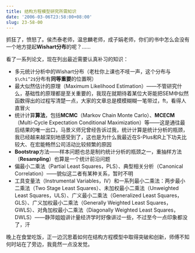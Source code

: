 ```yaml
---
title: 结构方程模型研究所需知识
date: '2006-03-06T23:58:00+08:00'
slug: 23-58-00
---
```


抓狂了，愤怒了。侯杰泰老师，温忠麟老师，成子娟老师，你们的书中怎么会没有一个地方提起**Wishart分布**的呢？……

看了一系列论文，现在列出最近需要认真补习的知识：

- 多元统计分析中的Wishart分布（老杜你上课也不吱一声，这个分布与`$\chi^2$`分布有**同等重要**的位置啊）
- 最大似然估计的原理（Maximum Likelihood Estimation）——不管研究什么，基础性的原理都是至关重要的，我现在就期待着某位大哥能把SEM中似然函数得出的过程写清楚一点，大家的文章总是模模糊糊一笔带过，ft，看得人直冒火
- 统计计算**算法**，包括**MCMC**（Markov Chain Monte Carlo）、**MCECM**（Multi-Cycle Expectation Conditional Maximization）等——这是通往最后结果的唯一出口，马景义师兄曾经告诉过我，统计计算是统计分析的瓶颈，我已经越来越深刻地感受到了，这也是为什么我最近在S-Plus和R上下功夫比较大、在宏能畅然公司活动比较频繁的原因
- **Bootstrap**方法——样本问题也总是制约统计分析的瓶颈之一，重抽样方法（**Resampling**）也算是一个统计前沿问题
- 偏最小二乘法（Partial Least Squares，PLS）、典型相关分析（Canonical Correlation）——貌似这二者有某种关系，暂时不明
- 工具变量法（Instrumental Variables，IV）和一系列最小二乘法：两步最小二乘法（Two Stage Least Squares）、未加权最小二乘法（Unweighted Least Squares，ULS）、广义最小二乘法（Generalized Least Squares，GLS）、广义加权最小二乘法（Generally Weighted Least Squares，GWLS）、对角加权最小二乘法（Diagonally Weighted Least Squares，DWLS）——静萍姐姐讲计量经济学时好像讲过一些，不过至今一点印象都没了，汗

晚上在食堂吃饭，正一边沉思着如何在结构方程模型中取得突破和创新，师傅不知何时站在了旁边，我竟然一点没发觉。
